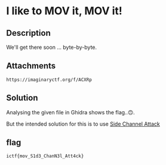 # I like to MOV it, MOV it!

## Description

We'll get there soon ... byte-by-byte.


## Attachments

`https://imaginaryctf.org/f/ACXRp`

## Solution

Analysing the given file in Ghidra shows the flag..🙃.

But the intended solution for this is to use [Side Channel Attack](https://en.wikipedia.org/wiki/Side-channel_attack)

## flag

`ictf{mov_S1d3_ChanN3l_Att4ck}`

<br>

